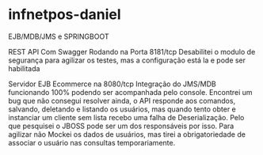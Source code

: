 # infnetpos-daniel
EJB/MDB/JMS e SPRINGBOOT

REST API Com Swagger Rodando na Porta 8181/tcp
Desabilitei o modulo de segurança para agilizar os testes, mas a configuração está la e pode ser habilitada

Servidor EJB Ecommerce na 8080/tcp
Integração do JMS/MDB funcionando 100% podendo ser acompanhada pelo console.
Encontrei um bug que não consegui resolver ainda, o API responde aos comandos, salvando, deletando e listando os usuários, mas quando tento obter e instanciar um cliente sem lista recebo uma falha de Deserialização. Pelo que pesquisei o JBOSS pode ser um dos responsáveis por isso. Para agilizar não Mockei os dados de usuários, mas tirei a obrigatoriedade de associar o usuário nas consultas temporariamente.
